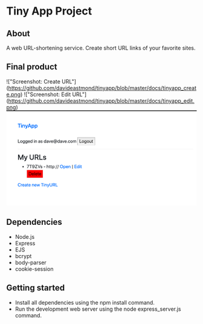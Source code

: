 # Tiny App Project

## About

A web URL-shortening service. Create short URL links of your favorite sites.

## Final product

!["Screenshot: Create URL"] (https://github.com/davideastmond/tinyapp/blob/master/docs/tinyapp_create.png)
!["Screenshot: Edit URL"] (https://github.com/davideastmond/tinyapp/blob/master/docs/tinyapp_edit.png)
!["Screenshot: URL index/list"](https://github.com/davideastmond/tinyapp/blob/master/docs/tinyapp_url_index.png)

## Dependencies

- Node.js
- Express
- EJS
- bcrypt
- body-parser
- cookie-session

## Getting started

- Install all dependencies using the npm install command.
- Run the development web server using the node express_server.js command.